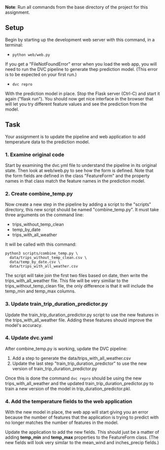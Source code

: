 
**Note**: Run all commands from the base directory of the project for this assignment.

## Setup

Begin by starting up the development web server with this command, in a terminal:

  - `python web/web.py`

If you get a "FileNotFoundError" error when you load the web app, you will need to run the DVC pipeline to generate thep prediction model. (This error is to be expected on your first run.)

  - `dvc repro`

With the prediction model in place. Stop the Flask server (Ctrl-C) and start it again ("flask run"). You should now get nice interface in the browser that will let you try different feature values and see the prediction from the model.

## Task

Your assignment is to update the pipeline and web application to add temperature data to the prediction model.

### 1. Examine original code

Start by examining the dvc.yml file to understand the pipeline in its original state. Then look at web/web.py to see how the form is defined. Note that the form fields are defined in the class "FeatureForm" and the property names in that class match the feature names in the prediction model.

### 2. Create combine_temp.py
Now create a new step in the pipeline by adding a script to the "scripts" directory, this new script should be named "combine_temp.py". It must take three arguments on the command line:

  - trips_without_temp_clean
  - temp_by_date
  - trips_with_all_weather

It will be called with this command:

  ```
  python3 scripts/combine_temp.py \
    data/trips_without_temp_clean.csv \
    data/temp_by_date.csv \
    data/trips_with_all_weather.csv
  ```

The script will take join the first two files based on date, then write the trips_with_all_weather file. This file will be very similiar to the trips_without_temp_clean file, the only difference is that it will include the temp_min and temp_max columns.

### 3. Update train_trip_duration_predictor.py

Update the train_trip_duration_predictor.py script to use the new features in the trips_with_all_weather file. Adding these features should improve the model's accuracy.

### 4. Update dvc.yaml

After combine_temp.py is working, update the DVC pipeline:

  1. Add a step to generate the data/trips_with_all_weather.csv
  2. Update the last step "train_trip_duration_predictor" to use the new version of train_trip_duration_predictor.py

Once this is done the command `dvc repro` should be using the new trips_with_all_weather and the updated train_trip_duration_predictor.py to train a new version of the model in trip_duration_predictor.pkl.

### 4. Add the temperature fields to the web application

With the new model in place, the web app will start giving you an error because the number of features that the application is trying to predict with no longer matches the number of features in the model.

Update the application to add the new fields. This should just be a matter of adding **temp_min** and **temp_max** properties to the FeatureForm class. (The new fields will look very similar to the mean_wind and inches_precip fields.)
